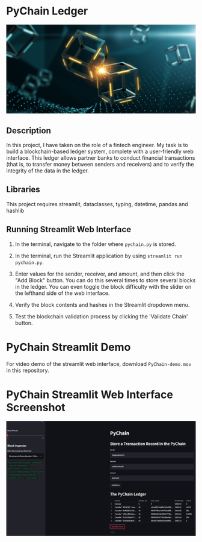 # PyChain Ledger

![alt=""](Images/application-image.png)

## Description
In this project, I have taken on the role of a fintech engineer. My task is to build a blockchain-based ledger system, complete with a user-friendly web interface. This ledger allows partner banks to conduct financial transactions (that is, to transfer money between senders and receivers) and to verify the integrity of the data in the ledger.

## Libraries
This project requires streamlit, dataclasses, typing, datetime, pandas and hashlib

## Running Streamlit Web Interface
1. In the terminal, navigate to the folder where `pychain.py` is stored.

2. In the terminal, run the Streamlit application by using `streamlit run pychain.py`.

3. Enter values for the sender, receiver, and amount, and then click the "Add Block" button. You can do this several times to store several blocks in the ledger. You can even toggle the block difficulty with the slider on the lefthand side of the web interface.

4. Verify the block contents and hashes in the Streamlit dropdown menu.

5. Test the blockchain validation process by clicking the 'Validate Chain' button.

# PyChain Streamlit Demo
For video demo of the streamlit web interface, download `PyChain-demo.mov` in this repository.

# PyChain Streamlit Web Interface Screenshot
![streamlit-blockchain](Images/PychainDemo.png)